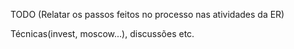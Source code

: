 TODO (Relatar os passos feitos no processo nas atividades da ER)



Técnicas(invest, moscow...), discussões etc.

